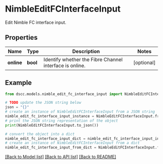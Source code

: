 # NimbleEditFCInterfaceInput

Edit Nimble FC interface input.

## Properties

Name | Type | Description | Notes
------------ | ------------- | ------------- | -------------
**online** | **bool** | Identify whether the Fibre Channel interface is online. | [optional] 

## Example

```python
from dscc.models.nimble_edit_fc_interface_input import NimbleEditFCInterfaceInput

# TODO update the JSON string below
json = "{}"
# create an instance of NimbleEditFCInterfaceInput from a JSON string
nimble_edit_fc_interface_input_instance = NimbleEditFCInterfaceInput.from_json(json)
# print the JSON string representation of the object
print(NimbleEditFCInterfaceInput.to_json())

# convert the object into a dict
nimble_edit_fc_interface_input_dict = nimble_edit_fc_interface_input_instance.to_dict()
# create an instance of NimbleEditFCInterfaceInput from a dict
nimble_edit_fc_interface_input_from_dict = NimbleEditFCInterfaceInput.from_dict(nimble_edit_fc_interface_input_dict)
```
[[Back to Model list]](../README.md#documentation-for-models) [[Back to API list]](../README.md#documentation-for-api-endpoints) [[Back to README]](../README.md)


